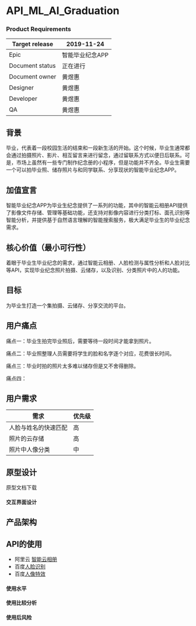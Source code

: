 # API_ML_AI_Graduation

### Product Requirements
|Target release|2019-11-24|
|---|---|
|Epic|智能毕业纪念APP|
|Document status|正在进行|
|Document owner|黄煜惠|
|Designer|黄煜惠|
|Developer|黄煜惠|
|QA|黄煜惠|

## 背景
毕业，代表着一段校园生活的结束和一段新生活的开始。这个时候，毕业生通常都会通过拍摄照片、影片、相互留言来进行留念，通过留联系方式以便日后联系。可是，市场上虽然有一些专门制作纪念册的小程序，但是功能并不齐全。毕业生需要一个可以拍毕业照、储存照片与和同学联系、分享现状的智能毕业纪念APP。

## 加值宣言
智能毕业纪念APP为毕业生纪念提供了一系列的功能，其中的智能云相册API提供了影像文件存储、管理等基础功能，还支持对影像内容进行分类打标、面孔识别等智能分析，并提供基于自然语言理解的智能搜索服务，极大满足毕业生的毕业纪念需求。

## 核心价值（最小可行性）
着眼于毕业生毕业纪念的需求，通过智能云相册、人脸检测与属性分析和人脸对比等API，实现毕业纪念照片拍摄、云储存，以及识别、分类照片中的人的功能。

## 目标
为毕业生打造一个集拍摄、云储存、分享交流的平台。

## 用户痛点
痛点一：毕业生拍完毕业照后，需要等待一段时间才能拿到照片。

痛点二：毕业照整理人员需要将学生的脸和名字逐个对应，花费很长时间。

痛点三：毕业时拍的照片太多难以储存但是又不舍得删除。

痛点四：

## 用户需求
|需求|优先级|
|---|---|
|人脸与姓名的快速匹配|高|
|照片的云存储|高|
|照片中人像分类|中|

## 原型设计
原型文档下载

#### 交互界面设计

## 产品架构

## API的使用
- 阿里云 [智能云相册](https://help.aliyun.com/document_detail/59902.html?spm=5176.10609282.905295.17.469838010yyDq4)
- 百度[人脸识别](https://ai.baidu.com/tech/face)
- 百度[人像特效](https://ai.baidu.com/tech/body/seg)

#### 使用水平

#### 使用比较分析

#### 使用后风险
